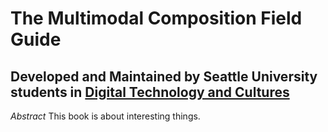 # The Multimodal Composition Field Guide

## Developed and Maintained by Seattle University students in [Digital Technology and Cultures](https://ncs.seattleu.edu/programs-courses/digital-technology/)


_Abstract_
This book is about interesting things.

